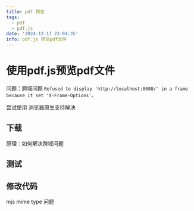```yaml
---
title: pdf 预览
tags:
  - pdf
  - pdf.js
date: '2024-12-17 23:04:35'
info: pdf.js 预览pdf文件
---
```


# 使用pdf.js预览pdf文件


问题：跨域问题
`Refused to display 'http://localhost:8080/' in a frame because it set 'X-Frame-Options'。`

尝试使用 浏览器原生支持解决


## 下载
原理：如何解决跨域问题

## 测试

## 修改代码

mjs mime type 问题